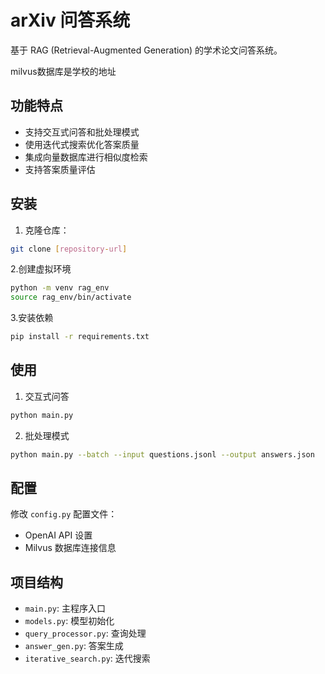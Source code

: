 # arXiv 问答系统

基于 RAG (Retrieval-Augmented Generation) 的学术论文问答系统。

milvus数据库是学校的地址

## 功能特点

- 支持交互式问答和批处理模式
- 使用迭代式搜索优化答案质量
- 集成向量数据库进行相似度检索
- 支持答案质量评估

## 安装

1. 克隆仓库：

```bash
git clone [repository-url]
```

2.创建虚拟环境

```bash
python -m venv rag_env
source rag_env/bin/activate
```

3.安装依赖

```bash
pip install -r requirements.txt
```

## 使用

1. 交互式问答

```bash
python main.py
```

2. 批处理模式

```bash
python main.py --batch --input questions.jsonl --output answers.json
```

## 配置

修改 `config.py` 配置文件：
- OpenAI API 设置
- Milvus 数据库连接信息

## 项目结构

- `main.py`: 主程序入口
- `models.py`: 模型初始化
- `query_processor.py`: 查询处理
- `answer_gen.py`: 答案生成
- `iterative_search.py`: 迭代搜索

